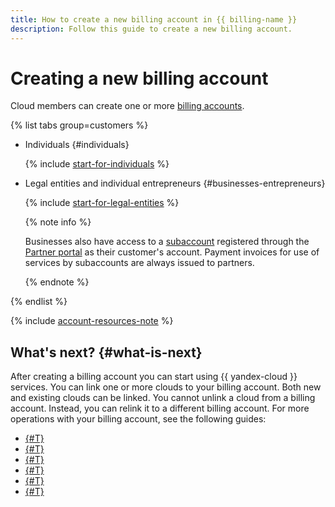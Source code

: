 ```yaml
---
title: How to create a new billing account in {{ billing-name }}
description: Follow this guide to create a new billing account.
---
```


# Creating a new billing account

Cloud members can create one or more [billing accounts](../concepts/billing-account.md).

{% list tabs group=customers %}

- Individuals {#individuals}

   {% include [start-for-individuals](../../_includes/billing/billing-account-create-individual.md) %}

- Legal entities and individual entrepreneurs {#businesses-entrepreneurs}

   {% include [start-for-legal-entities](../../_includes/billing/billing-account-create-legal-entities.md) %}

   {% note info %}
   
   Businesses also have access to a [subaccount](../../partner/terms.md#sub-account) registered through the [Partner portal](../../partner/operations/pin-cloud.md) as their customer's account. Payment invoices for use of services by subaccounts are always issued to partners.
   
   {% endnote %}

{% endlist %}

{% include [account-resources-note](../_includes/account-resources-note.md) %}

## What's next? {#what-is-next}

After creating a billing account you can start using {{ yandex-cloud }} services. You can link one or more clouds to your billing account. Both new and existing clouds can be linked. You cannot unlink a cloud from a billing account. Instead, you can relink it to a different billing account.
For more operations with your billing account, see the following guides:

* [{#T}](change-data.md)
* [{#T}](get-data.md)
* [{#T}](pin-cloud.md)
* [{#T}](change-organization.md)
* [{#T}](../../partner/operations/pin-cloud.md)
* [{#T}](delete-account.md)
